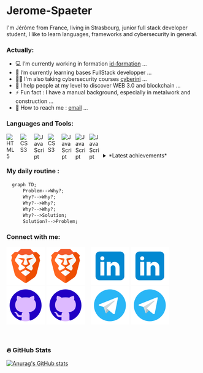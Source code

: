 # Jerome-Spaeter
I'm Jérôme from France, living in Strasbourg, junior full stack developer student, I like to learn languages, frameworks and cybersecurity in general.


<!--
**Jerome-Spaeter/Jerome-Spaeter** is a ✨ _special_ ✨ repository because its `README.md` (this file) appears on your GitHub profile.
-->


### Actually:

- 💻 I’m currently working in formation [id-formation][ID] ...
- 🌱 I’m currently learning bases FullStack developper ...
- 🐱‍💻 I'm also taking cybersecurity courses [cyberini][cyberini] ...
- 💎 I help people at my level to discover WEB 3.0 and blockchain ...
- ⚡ Fun fact : I have a manual background, especially in metalwork and construction ...
- 📧 How to reach me : [email][mail] ...


### Languages and Tools:

[<img align="left" alt="HTML5" width="26px" src="https://cdn.jsdelivr.net/gh/devicons/devicon/icons/html5/html5-original.svg" style="padding-right:10px;" />][HTML]
[<img align="left" alt="CSS3" width="26px" src="https://cdn.jsdelivr.net/gh/devicons/devicon/icons/css3/css3-original.svg" style="padding-right:10px;" />][CSS]
[<img align="left" alt="JavaScript" width="26px" src="https://cdn.jsdelivr.net/gh/devicons/devicon/icons/javascript/javascript-original.svg" style="padding-right:10px;" />][JS]
[<img align="left" alt="CSS3" width="26px" src="https://cdn.jsdelivr.net/gh/devicons/devicon/icons/python/python-original.svg" style="padding-right:10px;" />][python]
[<img align="left" alt="JavaScript" width="26px" src="https://cdn.jsdelivr.net/gh/devicons/devicon/icons/vuejs/vuejs-original.svg" style="padding-right:10px;" />][Vue.js]
[<img align="left" alt="JavaScript" width="26px" src="https://cdn.jsdelivr.net/gh/devicons/devicon/icons/symfony/symfony-original.svg" style="padding-right:10px;" />][symfony]
[<img align="left" alt="JavaScript" width="26px" src="https://cdn.jsdelivr.net/gh/devicons/devicon/icons/php/php-original.svg" style="padding-right:10px;" />][php]

</br></br>

<details>
  <summary>*Latest achievements*</summary>
<!-- BLOG-POST-LIST:START -->
- [I have obtained the Tosa CyberCitizen certification](https://www.tosa.org/EN/cybers%C3%A9curit%C3%A9-certification?sbj_id=298)
- [I took free web developer courses on openclassroom](https://openclassrooms.com/fr/search?page=1&categories=D%C3%A9veloppement)
</details>


### My daily routine :
```mermaid
  graph TD;
      Problem-->Why?;
      Why?-->Why?;
      Why?-->Why?;
      Why?-->Why?;
      Why?-->Solution;
      Solution?-->Problem;
```


### Connect with me:

[![img_contact](./img/brave.svg)](https://brave.com#gh-light-mode-only)
[![img_contact](./img/brave.svg)](https://brave.com#gh-dark-mode-only)
&nbsp;&nbsp;
[![img_contact](./img/linkedin.svg)](https://www.linkedin.com#gh-light-mode-only)
[![img_contact](./img/linkedin.svg)](https://www.linkedin.com#gh-dark-mode-only)
&nbsp;&nbsp;
[![img_contact](./img/github.svg)](https://github.com/Jerome-Spaeter#gh-light-mode-only)
[![img_contact](./img/github.svg)](https://github.com/Jerome-Spaeter#gh-dark-mode-only)
&nbsp;&nbsp;
[![img_contact](./img/telegram.svg)](https://t.me/wajihusya#gh-light-mode-only)
[![img_contact](./img/telegram.svg)](https://t.me/wajihusya#gh-dark-mode-only)
&nbsp;&nbsp;

</br>

### 🔥 GitHub Stats

[![Anurag's GitHub stats](https://github-readme-stats.vercel.app/api?username=Jerome-Spaeter&show_icons=true&hide_border=false&title_color=3B1F94f&icon_color=FFE500&bg_color=09131B&text_color=ffffff&border_color=0c1a25)](https://github.com/anuraghazra/github-readme-stats)




[ID]: https://id-formation.com/
[cyberini]: https://cyberini.com/
[HTML]: https://developer.mozilla.org/fr/docs/Web/HTML
[CSS]: https://developer.mozilla.org/fr/docs/Web/CSS
[JS]: https://developer.mozilla.org/fr/docs/Web/JavaScript
[python]: https://www.python.org/
[Vue.js]: https://vuejs.org/
[symfony]: https://symfony.com/
[php]: https://www.php.net/
[mail]: m.spaeter@gmail.com
